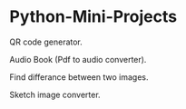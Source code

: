# Python-Mini-Projects

QR code generator. 

Audio Book (Pdf to audio converter).

Find differance between two images.

Sketch image converter.
